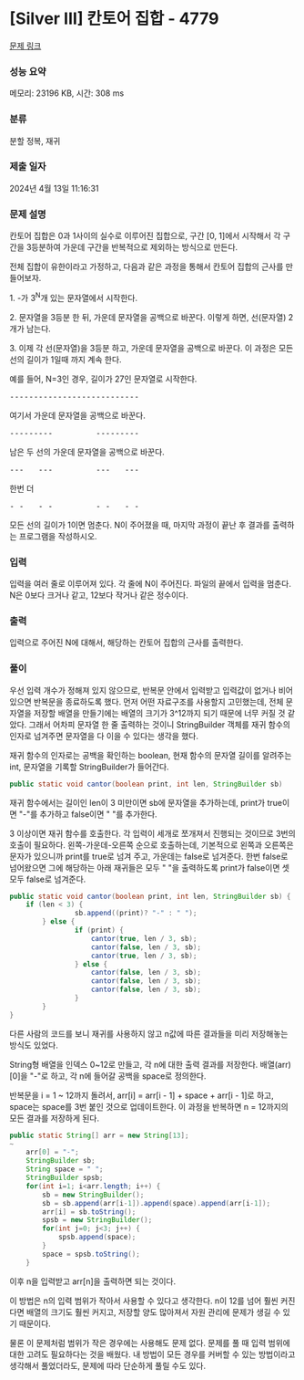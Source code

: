 # [Silver III] 칸토어 집합 - 4779 

[문제 링크](https://www.acmicpc.net/problem/4779) 

### 성능 요약

메모리: 23196 KB, 시간: 308 ms

### 분류

분할 정복, 재귀

### 제출 일자

2024년 4월 13일 11:16:31

### 문제 설명

<p>
	칸토어 집합은 0과 1사이의 실수로 이루어진 집합으로, 구간 [0, 1]에서 시작해서 각 구간을 3등분하여 가운데 구간을 반복적으로 제외하는 방식으로 만든다.</p>

<p>
	전체 집합이 유한이라고 가정하고, 다음과 같은 과정을 통해서 칸토어 집합의 근사를 만들어보자.</p>

<p>
	1. -가 3<sup>N</sup>개 있는 문자열에서 시작한다.</p>

<p>
	2. 문자열을 3등분 한 뒤, 가운데 문자열을 공백으로 바꾼다. 이렇게 하면, 선(문자열) 2개가 남는다.</p>

<p>
	3. 이제 각 선(문자열)을 3등분 하고, 가운데 문자열을 공백으로 바꾼다. 이 과정은 모든 선의 길이가 1일때 까지 계속 한다.</p>

<p>
	예를 들어, N=3인 경우, 길이가 27인 문자열로 시작한다.</p>

<pre>---------------------------</pre>

<p>
	여기서 가운데 문자열을 공백으로 바꾼다.</p>

<pre>---------         ---------</pre>

<p>
	남은 두 선의 가운데 문자열을 공백으로 바꾼다.</p>

<pre>---   ---         ---   ---</pre>

<p>
	한번 더</p>

<pre>- -   - -         - -   - -</pre>

<p>
	모든 선의 길이가 1이면 멈춘다. N이 주어졌을 때, 마지막 과정이 끝난 후 결과를 출력하는 프로그램을 작성하시오.</p>

### 입력 

 <p>
	입력을 여러 줄로 이루어져 있다. 각 줄에 N이 주어진다. 파일의 끝에서 입력을 멈춘다. N은 0보다 크거나 같고, 12보다 작거나 같은 정수이다.</p>

### 출력 

 <p>
	입력으로 주어진 N에 대해서, 해당하는 칸토어 집합의 근사를 출력한다.</p>

### 풀이

우선 입력 개수가 정해져 있지 않으므로, 반복문 안에서 입력받고 입력값이 없거나 비어있으면 반복문을 종료하도록 했다. 먼저 어떤 자료구조를 사용할지 고민했는데, 전체 문자열을 저장할 배열을 만들기에는 배열의 크기가 3^12까지 되기 때문에 너무 커질 것 같았다. 그래서 어차피 문자열 한 줄 출력하는 것이니 StringBuilder 객체를 재귀 함수의 인자로 넘겨주면 문자열을 다 이을 수 있다는 생각을 했다.

재귀 함수의 인자로는 공백을 확인하는 boolean, 현재 함수의 문자열 길이를 알려주는 int, 문자열을 기록할 StringBuilder가 들어간다.

```java
public static void cantor(boolean print, int len, StringBuilder sb)
```

재귀 함수에서는 길이인 len이 3 미만이면 sb에 문자열을 추가하는데, print가 true이면 "-"를 추가하고 false이면 " "를 추가한다.

3 이상이면 재귀 함수를 호출한다. 각 입력이 세개로 쪼개져서 진행되는 것이므로 3번의 호출이 필요하다. 왼쪽-가운데-오른쪽 순으로 호출하는데, 기본적으로 왼쪽과 오른쪽은 문자가 있으니까 print를 true로 넘겨 주고, 가운데는 false로 넘겨준다. 한번 false로 넘어왔으면 그에 해당하는 아래 재귀들은 모두 " "을 출력하도록 print가 false이면 셋 모두 false로 넘겨준다.

```java
public static void cantor(boolean print, int len, StringBuilder sb) {
	if (len < 3) {
            	sb.append((print)? "-" : " ");
        } else {
            	if (print) {
                	cantor(true, len / 3, sb);
                	cantor(false, len / 3, sb);
                	cantor(true, len / 3, sb);
            	} else {
                	cantor(false, len / 3, sb);
                	cantor(false, len / 3, sb);
                	cantor(false, len / 3, sb);
            	}
        }
}
```

다른 사람의 코드를 보니 재귀를 사용하지 않고 n값에 따른 결과들을 미리 저장해놓는 방식도 있었다. 

String형 배열을 인덱스 0~12로 만들고, 각 n에 대한 출력 결과를 저장한다. 배열(arr)[0]을 "-"로 하고, 각 n에 들어갈 공백을 space로 정의한다.

반복문을 i  = 1 ~ 12까지 돌려서, arr[i] = arr[i - 1] + space + arr[i - 1]로 하고, space는 space를 3번 붙인 것으로 업데이트한다. 이 과정을 반복하면 n = 12까지의 모든 결과를 저장하게 된다.

```java
public static String[] arr = new String[13];
~
	arr[0] = "-";
	StringBuilder sb;
	String space = " ";
	StringBuilder spsb;	
	for(int i=1; i<arr.length; i++) {
		sb = new StringBuilder();
		sb = sb.append(arr[i-1]).append(space).append(arr[i-1]);
		arr[i] = sb.toString();	
		spsb = new StringBuilder();
		for(int j=0; j<3; j++) {
			spsb.append(space);
		}
		space = spsb.toString();
	}
```

이후 n을 입력받고 arr[n]을 출력하면 되는 것이다.

이 방법은 n의 입력 범위가 작아서 사용할 수 있다고 생각한다. n이 12를 넘어 훨씬 커진다면 배열의 크기도 훨씬 커지고, 저장할 양도 많아져서 자원 관리에 문제가 생길 수 있기 때문이다. 

물론 이 문제처럼 범위가 작은 경우에는 사용해도 문제 없다. 문제를 풀 때 입력 범위에 대한 고려도 필요하다는 것을 배웠다. 내 방법이 모든 경우를 커버할 수 있는 방법이라고 생각해서 풀었더라도, 문제에 따라 단순하게 풀릴 수도 있다.
